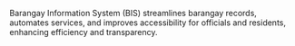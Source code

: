 Barangay Information System (BIS) streamlines barangay records, automates services, and improves accessibility for officials and residents, enhancing efficiency and transparency.